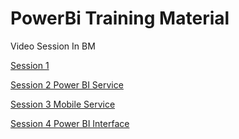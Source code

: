 # PowerBi Training Material


Video Session In BM


[Session 1](http://www.virtualspacecentre.com/video/972/video/day1/zoom_1.mp4)


[Session 2 Power BI Service](http://www.virtualspacecentre.com/video/972/video/day1/zoom_2.mp4)


[Session 3 Mobile Service](http://www.virtualspacecentre.com/video/972/video/day1/zoom_4mobile.mp4)


[Session 4 Power BI Interface](http://www.virtualspacecentre.com/video/972/video/day1/zoom_5interface.mp4)
